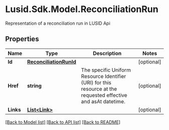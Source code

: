 # Lusid.Sdk.Model.ReconciliationRun
Representation of a reconciliation run in LUSID Api

## Properties

Name | Type | Description | Notes
------------ | ------------- | ------------- | -------------
**Id** | [**ReconciliationRunId**](ReconciliationRunId.md) |  | [optional] 
**Href** | **string** | The specific Uniform Resource Identifier (URI) for this resource at the requested effective and asAt datetime. | [optional] 
**Links** | [**List&lt;Link&gt;**](Link.md) |  | [optional] 

[[Back to Model list]](../README.md#documentation-for-models) [[Back to API list]](../README.md#documentation-for-api-endpoints) [[Back to README]](../README.md)

